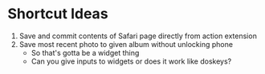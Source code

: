 # Shortcut Ideas

1. Save and commit contents of Safari page directly from action extension
2. Save most recent photo to given album without unlocking phone
	- So that's gotta be a widget thing
	- Can you give inputs to widgets or does it work like doskeys?
